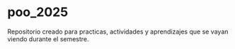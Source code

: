 # poo_2025

Repositorio creado para practicas, actividades y aprendizajes que se vayan viendo durante el semestre.